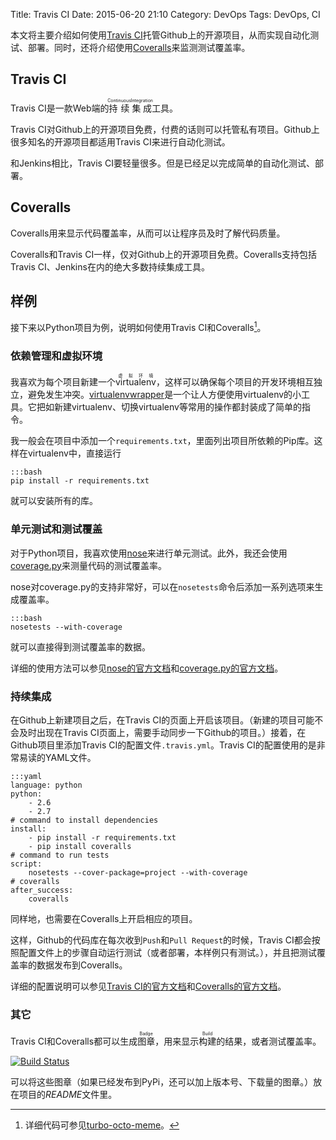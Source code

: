 Title: Travis CI
Date: 2015-06-20 21:10
Category: DevOps
Tags: DevOps, CI

本文将主要介绍如何使用[Travis CI](https://travis-ci.org)托管Github上的开源项目，从而实现自动化测试、部署。同时，还将介绍使用[Coveralls](https://coveralls.io/)来监测测试覆盖率。

## Travis CI

Travis CI是一款Web端的<ruby>持续<rt>Continuous</rt></ruby> <ruby>集成<rt>Integration</rt></ruby>工具。

Travis CI对Github上的开源项目免费，付费的话则可以托管私有项目。Github上很多知名的开源项目都适用Travis CI来进行自动化测试。

和Jenkins相比，Travis CI要轻量很多。但是已经足以完成简单的自动化测试、部署。

## Coveralls

Coveralls用来显示代码覆盖率，从而可以让程序员及时了解代码质量。

Coveralls和Travis CI一样，仅对Github上的开源项目免费。Coveralls支持包括Travis CI、Jenkins在内的绝大多数持续集成工具。

## 样例

接下来以Python项目为例，说明如何使用Travis CI和Coveralls[^src]。

### 依赖管理和虚拟环境

我喜欢为每个项目新建一个<ruby>virtualenv<rt>虚拟环境</rt></ruby>，这样可以确保每个项目的开发环境相互独立，避免发生冲突。[virtualenvwrapper](https://virtualenvwrapper.readthedocs.org/en/latest/)是一个让人方便使用virtualenv的小工具。它把如新建virtualenv、切换virtualenv等常用的操作都封装成了简单的指令。

我一般会在项目中添加一个`requirements.txt`，里面列出项目所依赖的Pip库。这样在virtualenv中，直接运行

	:::bash
	pip install -r requirements.txt
	
就可以安装所有的库。

### 单元测试和测试覆盖

对于Python项目，我喜欢使用[nose](https://nose.readthedocs.org/en/latest/)来进行单元测试。此外，我还会使用[coverage.py](http://nedbatchelder.com/code/coverage/)来测量代码的测试覆盖率。

nose对coverage.py的支持非常好，可以在`nosetests`命令后添加一系列选项来生成覆盖率。

	:::bash
	nosetests --with-coverage

就可以直接得到测试覆盖率的数据。

详细的使用方法可以参见[nose的官方文档](https://nose.readthedocs.org/en/latest/)和[coverage.py的官方文档](http://nedbatchelder.com/code/coverage/cmd.html)。

### 持续集成
在Github上新建项目之后，在Travis CI的页面上开启该项目。（新建的项目可能不会及时出现在Travis CI页面上，需要手动同步一下Github的项目。）接着，在Github项目里添加Travis CI的配置文件`.travis.yml`。Travis CI的配置使用的是非常易读的YAML文件。

	:::yaml
	language: python
	python:
	    - 2.6
	    - 2.7
	# command to install dependencies
	install:
	    - pip install -r requirements.txt
	    - pip install coveralls
	# command to run tests
	script:
	    nosetests --cover-package=project --with-coverage
	# coveralls
	after_success:
	    coveralls

同样地，也需要在Coveralls上开启相应的项目。

这样，Github的代码库在每次收到`Push`和`Pull Request`的时候，Travis CI都会按照配置文件上的步骤自动运行测试（或者部署，本样例只有测试。），并且把测试覆盖率的数据发布到Coveralls。

详细的配置说明可以参见[Travis CI的官方文档](http://docs.travis-ci.com/)和[Coveralls的官方文档](https://coveralls.zendesk.com/hc/en-us)。

### 其它
Travis CI和Coveralls都可以生成<ruby>图章<rt>Badge</rt></ruby>，用来显示<ruby>构建<rt>Build</rt></ruby>的结果，或者测试覆盖率。

[![Build Status](https://travis-ci.org/yumminhuang/turbo-octo-meme.svg?branch=master)](https://travis-ci.org/yumminhuang/turbo-octo-meme)

可以将这些图章（如果已经发布到PyPi，还可以加上版本号、下载量的图章。）放在项目的*README*文件里。

[^src]: 详细代码可参见[turbo-octo-meme](https://github.com/yumminhuang/turbo-octo-meme)。
